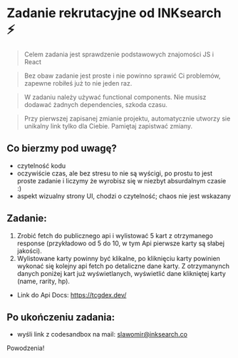 # Zadanie rekrutacyjne od INKsearch ⚡

> Celem zadania jest sprawdzenie podstawowych znajomości JS i React

> Bez obaw zadanie jest proste i nie powinno sprawić Ci problemów, zapewne robiłeś już to nie jeden raz.

> W zadaniu należy używać functional components.
> Nie musisz dodawać żadnych dependencies, szkoda czasu.

> Przy pierwszej zapisanej zmianie projektu, automatycznie utworzy sie unikalny link tylko dla Ciebie. Pamiętaj zapistwać zmiany.

## Co bierzmy pod uwagę?

- czytelność kodu
- oczywiście czas, ale bez stresu to nie są wyścigi, po prostu to jest proste zadanie i liczymy że wyrobisz się w niezbyt absurdalnym czasie :)
- aspekt wizualny strony UI, chodzi o czytelność; chaos nie jest wskazany

## Zadanie:

1. Zrobić fetch do publicznego api i wylistować 5 kart z otrzymanego response (przykładowo od 5 do 10, w tym Api pierwsze karty są słabej jakości).
2. Wylistowane karty powinny być klikalne, po kliknięciu karty powinien wykonać się kolejny api fetch po detaliczne dane karty. Z otrzymanynch danych poniżej kart już wyświetlanych, wyświetlić dane klikniętej karty (name, rarity, hp).

- Link do Api Docs: https://tcgdex.dev/

## Po ukończeniu zadania:

- wyśli link z codesandbox na mail: slawomir@inksearch.co

Powodzenia!
